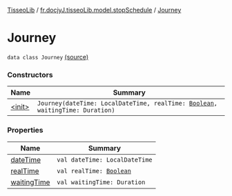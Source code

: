 [TisseoLib](../../index.md) / [fr.docjyJ.tisseoLib.model.stopSchedule](../index.md) / [Journey](./index.md)

# Journey

`data class Journey` [(source)](https://github.com/docjyj/tisseoLib/tree/master/src/main/kotlin/fr/docjyJ/tisseoLib/model/stopSchedule/Journey.kt#L8)

### Constructors

| Name | Summary |
|---|---|
| [&lt;init&gt;](-init-.md) | `Journey(dateTime: LocalDateTime, realTime: `[`Boolean`](https://kotlinlang.org/api/latest/jvm/stdlib/kotlin/-boolean/index.html)`, waitingTime: Duration)` |

### Properties

| Name | Summary |
|---|---|
| [dateTime](date-time.md) | `val dateTime: LocalDateTime` |
| [realTime](real-time.md) | `val realTime: `[`Boolean`](https://kotlinlang.org/api/latest/jvm/stdlib/kotlin/-boolean/index.html) |
| [waitingTime](waiting-time.md) | `val waitingTime: Duration` |
